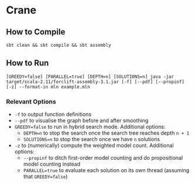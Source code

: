 # Crane

## How to Compile

```
sbt clean && sbt compile && sbt assembly
```

## How to Run

```
[GREEDY=false] [PARALLEL=true] [DEPTH=n] [SOLUTIONS=n] java -jar target/scala-2.11/forclift-assembly-3.1.jar [-f] [--pdf] [--propinf] [-z] --format-in mln example.mln
```

### Relevant Options
* `-f` to output function definitions
* `--pdf` to visualise the graph before and after smoothing
* `GREEDY=false` to run in hybrid search mode. Additional options:
  * `DEPTH=n` to stop the search once the search tree reaches depth `n + 1`
  * `SOLUTIONS=n` to stop the search once we have `n` solutions
* `-z` to (numerically) compute the weighted model count. Additional options:
  * `--propinf` to ditch first-order model counting and do propositional model counting instead
  * `PARALLEL=true` to evaluate each solution on its own thread (assuming that `GREEDY=false`)
